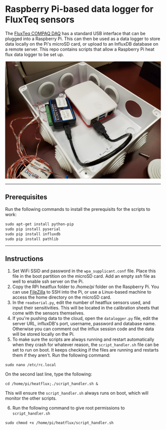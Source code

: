 # Raspberry Pi-based data logger for FluxTeq sensors

The [FluxTeq COMPAQ DAQ](https://www.fluxteq.com/product-page/compaq-daq) has a standard USB interface that can be plugged into a Raspberry Pi. This can then be used as a data logger to store data locally on the Pi's microSD card, or upload to an InfluxDB database on a remote server. This repo contains scripts that allow a Raspberry Pi heat flux data logger to be set up.

![rpi_datalogger](https://github.com/AKstudios/fluxteq_heatflux_rpi/blob/main/pics/rpi_compaqdaq_usb.jpg)

---
## Prerequisites

Run the following commands to install the prerequisits for the scripts to work:
```
sudo apt-get install python-pip
sudo pip install pyserial
sudo pip install influxdb
sudo pip install pathlib
```

---
## Instructions

1. Set WiFi SSID and password in the `wpa_supplicant.conf` file. Place this file in the boot partition on the microSD card. Add an empty _ssh_ file as well to enable ssh server on the Pi.
2. Copy the RPi heatflux folder to _/home/pi_ folder on the Raspberry Pi. You can use [FileZilla](https://filezilla-project.org/) to SSH into the Pi, or use a Linux-based machine to access the home directory on the microSD card.
3. In the `readserial.py`, edit the number of heatflux sensors used, and input their sensitivities. This will be located in the calibration sheets that come with the sensors themselves.
4. If you're pushing data to the cloud, open the `datalogger.py` file, edit the server URL, influxDB's port, username, password and database name. Otherwise you can comment out the influx session code and the data will be stored locally on the Pi.
5. To make sure the scripts are always running and restart automatically when they crash for whatever reason, the `script_handler.sh` file can be set to run on boot. It keeps checking if the files are running and restarts them if they aren't. Run the following command:

```
sudo nano /etc/rc.local
```

On the second last line, type the following:

```
cd /home/pi/heatflux;./script_handler.sh &
```

This will ensure the `script_handler.sh` always runs on boot, which will monitor the other scripts.

6. Run the following command to give root permissions to `script_handler.sh`

```
sudo chmod +x /home/pi/heatflux/script_handler.sh
```

